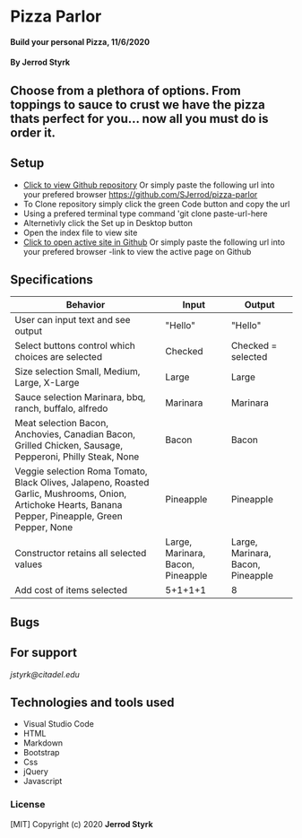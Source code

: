 # **Pizza Parlor**

#### Build your personal Pizza, 11/6/2020

#### **By Jerrod Styrk**

## Choose from a plethora of options. From toppings to sauce to crust we have the pizza thats perfect for you... now all you must do is order it.

## Setup

- [Click to view Github repository](https://github.com/SJerrod/pizza-parlor) Or simply paste the following url into your prefered browser https://github.com/SJerrod/pizza-parlor
- To Clone repository simply click the green Code button and copy the url
- Using a prefered terminal type command 'git clone paste-url-here
- Alternetivly click the Set up in Desktop button
- Open the index file to view site
- [Click to open active site in Github](-link) Or simply paste the following url into your prefered browser -link to view the active page on Github

## Specifications

| Behavior                                                        | Input     | Output    |
| --------------------------------------------------------------- | --------- | --------- |
| User can input text and see output | "Hello" | "Hello" |
| Select buttons control which choices are selected | Checked | Checked = selected |
| Size selection Small, Medium, Large, X-Large | Large | Large |
| Sauce selection Marinara, bbq, ranch, buffalo, alfredo | Marinara | Marinara |
| Meat selection Bacon, Anchovies, Canadian Bacon, Grilled Chicken, Sausage, Pepperoni, Philly Steak, None | Bacon | Bacon |
| Veggie selection Roma Tomato, Black Olives, Jalapeno, Roasted Garlic, Mushrooms, Onion, Artichoke Hearts, Banana Pepper, Pineapple, Green Pepper, None | Pineapple | Pineapple |
| Constructor retains all selected values | Large, Marinara, Bacon, Pineapple | Large, Marinara, Bacon, Pineapple |
| Add cost of items selected | 5+1+1+1 | 8 |

## Bugs



## For support

_jstyrk@citadel.edu_

## Technologies and tools used

- Visual Studio Code
- HTML
- Markdown
- Bootstrap
- Css
- jQuery
- Javascript

### License

[MIT] Copyright (c) 2020 **Jerrod Styrk**